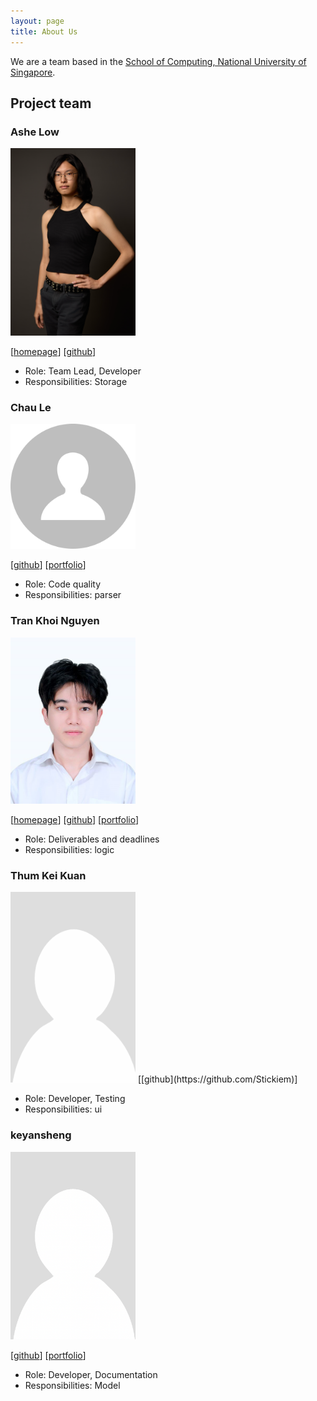 ```yaml
---
layout: page
title: About Us
---
```


We are a team based in the [School of Computing, National University of Singapore](https://www.comp.nus.edu.sg).

## Project team

### Ashe Low

<img src="images/itsvari.png" width="200px">

[[homepage](https://itsvari.com)]
[[github](https://github.com/itsvari)]

* Role: Team Lead, Developer
* Responsibilities: Storage

### Chau Le

<img src="images/chauuule.png" width="200px">

[[github](https://github.com/ChauuuLe)]
[[portfolio](https://www.linkedin.com/in/le-chau-51148726b)]

* Role: Code quality
* Responsibilities: parser

### Tran Khoi Nguyen

<img src="images/trknguyen.png" width="200px">

[[homepage](https://www.linkedin.com/in/tristann-Nguyen/)]
[[github](https://github.com/trknguyen)]
[[portfolio](https://trknguyen-portfolio.vercel.app/)]

* Role: Deliverables and deadlines
* Responsibilities: logic

### Thum Kei Kuan
<img src="images/stickiem.png" width="200px">
[[github](https://github.com/Stickiem)]

* Role: Developer, Testing
* Responsibilities: ui

### keyansheng

<img src="images/keyansheng.png" width="200px">

[[github](http://github.com/keyansheng)]
[[portfolio](team/keyansheng.md)]

* Role: Developer, Documentation
* Responsibilities: Model

